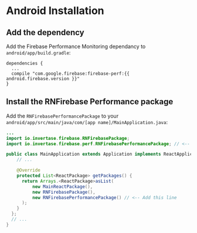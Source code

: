 # Android Installation

## Add the dependency

Add the Firebase Performance Monitoring dependancy to `android/app/build.gradle`:

```
dependencies {
  ...
  compile "com.google.firebase:firebase-perf:{{ android.firebase.version }}"
}
```

## Install the RNFirebase Performance package

Add the `RNFirebasePerformancePackage` to your `android/app/src/main/java/com/[app name]/MainApplication.java`:

```java
...
import io.invertase.firebase.RNFirebasePackage;
import io.invertase.firebase.perf.RNFirebasePerformancePackage; // <-- Add this line

public class MainApplication extends Application implements ReactApplication {
    // ...

    @Override
    protected List<ReactPackage> getPackages() {
      return Arrays.<ReactPackage>asList(
          new MainReactPackage(),
          new RNFirebasePackage(),
          new RNFirebasePerformancePackage() // <-- Add this line
      );
    }
  };
  // ...
}
```
